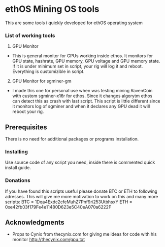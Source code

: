 # ethOS Mining OS tools 

This are some tools i quickly developed for ethOS operating system

### List of working tools

1. GPU Monitor
  - This is general monitor for GPUs working inside ethos. It monitors for GPU state, hashrate, GPU memory, GPU voltage and GPU memory state. If it is under minimum set in script, your rig will log it and reboot. Everything is customizible in script.
2. GPU Monitor for sgminer-gm
  - I made this one for personal use when was testing mining RavenCoin with custom sgminer-x16r for ethos. Since it changes algorytm ethos can detect this as crash with last script. This script is little different since it monitors log of sgminer and when it declares any GPU dead it will reboot your rig.

## Prerequisites

There is no need for additional packages or programs installation.

### Installing

Use source code of any script you need, inside there is commented quick install guide.

### Donations
If you have found this scripts useful please donate BTC or ETH to following adresses.
This will give me more motivation to work on this and many more scripts:
BTC = 1Dqa4Exdc2cfeMuhZ7Pnf9ri253UtbhsxY
ETH = 0xe42fb03f179Fe4e11480D623e5C40eA070a6222F

## Acknowledgments

* Props to Cynix from thecynix.com for giving me ideas for code with his monitor http://thecynix.com/gpu.txt

